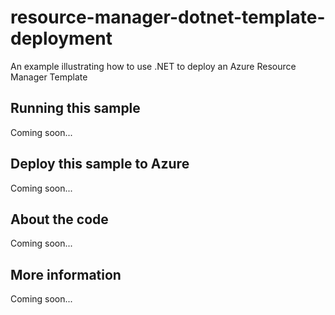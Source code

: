 # resource-manager-dotnet-template-deployment
An example illustrating how to use .NET to deploy an Azure Resource Manager Template
## Running this sample
Coming soon...
## Deploy this sample to Azure
Coming soon...
## About the code
Coming soon...
## More information
Coming soon...